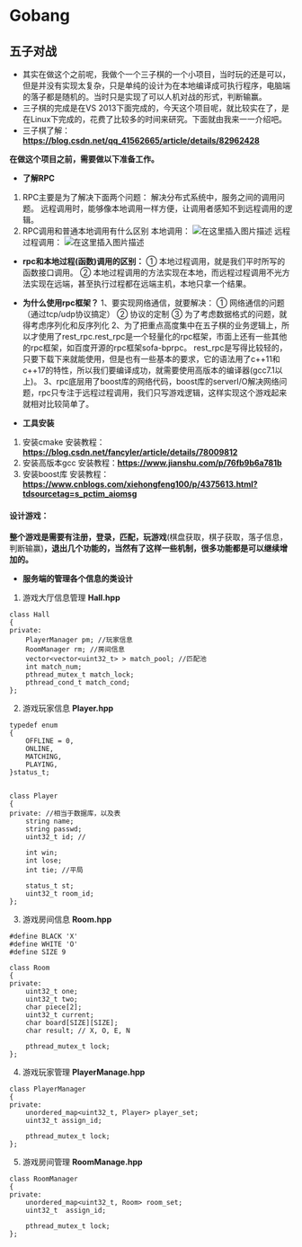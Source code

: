 # Gobang
## 五子对战
- 其实在做这个之前呢，我做个一个三子棋的一个小项目，当时玩的还是可以，但是并没有实现太复杂，只是单纯的设计为在本地编译成可执行程序，电脑端的落子都是随机的。当时只是实现了可以人机对战的形式，判断输赢。
- 三子棋的完成是在VS 2013下面完成的，今天这个项目呢，就比较实在了，是在Linux下完成的，花费了比较多的时间来研究。下面就由我来一一介绍吧。
- 三子棋了解：**https://blog.csdn.net/qq_41562665/article/details/82962428**

**在做这个项目之前，需要做以下准备工作。**
-  **了解RPC**
1. RPC主要是为了解决下面两个问题：
解决分布式系统中，服务之间的调用问题。
远程调用时，能够像本地调用一样方便，让调用者感知不到远程调用的逻辑。
2. RPC调用和普通本地调用有什么区别
本地调用：
![在这里插入图片描述](https://img-blog.csdnimg.cn/20190705175548102.png?x-oss-process=image/watermark,type_ZmFuZ3poZW5naGVpdGk,shadow_10,text_aHR0cHM6Ly9ibG9nLmNzZG4ubmV0L3FxXzQxNTYyNjY1,size_16,color_FFFFFF,t_70)
   远程过程调用：
   ![在这里插入图片描述](https://img-blog.csdnimg.cn/20190705175604811.png?x-oss-process=image/watermark,type_ZmFuZ3poZW5naGVpdGk,shadow_10,text_aHR0cHM6Ly9ibG9nLmNzZG4ubmV0L3FxXzQxNTYyNjY1,size_16,color_FFFFFF,t_70)
- **rpc和本地过程(函数)调用的区别：**
  ① 本地过程调用，就是我们平时所写的函数接口调用。
  ② 本地过程调用的方法实现在本地，而远程过程调用不光方法实现在远端，甚至执行过程都在远端主机，本地只拿一个结果。
- **为什么使用rpc框架？**
1、要实现网络通信，就要解决：
① 网络通信的问题（通过tcp/udp协议搞定）
② 协议的定制 
③ 为了考虑数据格式的问题，就得考虑序列化和反序列化
2、为了把重点高度集中在五子棋的业务逻辑上，所以才使用了rest_rpc.rest_rpc是一个轻量化的rpc框架，市面上还有一些其他的rpc框架，如百度开源的rpc框架sofa-bprpc。
rest_rpc是写得比较轻的，只要下载下来就能使用，但是也有一些基本的要求，它的语法用了c++11和c++17的特性，所以我们要编译成功，就需要使用高版本的编译器(gcc7.1以上)。
3、rpc底层用了boost库的网络代码，boost库的serverI/O解决网络问题，rpc只专注于远程过程调用，我们只写游戏逻辑，这样实现这个游戏起来就相对比较简单了。

- **工具安装**
1. 安装cmake
安装教程：**https://blog.csdn.net/fancyler/article/details/78009812**
2. 安装高版本gcc
安装教程：**https://www.jianshu.com/p/76fb9b6a781b**
3. 安装boost库
安装教程：**https://www.cnblogs.com/xiehongfeng100/p/4375613.html?tdsourcetag=s_pctim_aiomsg**

#### 设计游戏：
**整个游戏是需要有注册，登录，匹配，玩游戏**(棋盘获取，棋子获取，落子信息，判断输赢)**，退出几个功能的，当然有了这样一些机制，很多功能都是可以继续增加的。**
- **服务端的管理各个信息的类设计**
1. 游戏大厅信息管理
**Hall.hpp**
```
class Hall
{
private:
    PlayerManager pm; //玩家信息
    RoomManager rm; //房间信息
    vector<vector<uint32_t> > match_pool; //匹配池
    int match_num;
    pthread_mutex_t match_lock;
    pthread_cond_t match_cond;
};
```
2. 游戏玩家信息
**Player.hpp**
```
typedef enum
{
    OFFLINE = 0,
    ONLINE,
    MATCHING,
    PLAYING,
}status_t;


class Player
{
private: //相当于数据库，以及表
    string name;
    string passwd;
    uint32_t id; //

    int win;
    int lose;
    int tie; //平局

    status_t st;
    uint32_t room_id;
};
```
3. 游戏房间信息
**Room.hpp**
```
#define BLACK 'X'
#define WHITE 'O'
#define SIZE 9

class Room
{
private:
    uint32_t one;
    uint32_t two;
    char piece[2];
    uint32_t current;
    char board[SIZE][SIZE];
    char result; // X, O, E, N

    pthread_mutex_t lock;
};
```
4. 游戏玩家管理
**PlayerManage.hpp**
```
class PlayerManager
{
private:
    unordered_map<uint32_t, Player> player_set;
    uint32_t assign_id;

    pthread_mutex_t lock;
};
```
5. 游戏房间管理
**RoomManage.hpp**
```
class RoomManager
{
private:
    unordered_map<uint32_t, Room> room_set;
    uint32_t  assign_id;

    pthread_mutex_t lock;
};
```


